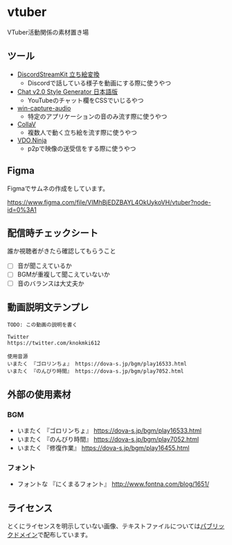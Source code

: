 # vtuber

VTuber活動関係の素材置き場

## ツール

- [DiscordStreamKit 立ち絵変換](https://manten-do.net/contents/dsk01)
    - Discordで話している様子を動画にする際に使うやつ
- [Chat v2.0 Style Generator 日本語版](http://css4obs.starfree.jp/)
    - YouTubeのチャット欄をCSSでいじるやつ
- [win-capture-audio](https://github.com/bozbez/win-capture-audio)
    - 特定のアプリケーションの音のみ流す際に使うやつ
- [CollaV](https://www.collav.live/)
    - 複数人で動く立ち絵を流す際に使うやつ
- [VDO.Ninja](https://vdo.ninja/)
    - p2pで映像の送受信をする際に使うやつ

## Figma

Figmaでサムネの作成をしています。

https://www.figma.com/file/VIMhBjEDZBAYL4OkUykoVH/vtuber?node-id=0%3A1

## 配信時チェックシート

誰か視聴者がきたら確認してもらうこと

- [ ] 音が聞こえているか
- [ ] BGMが重複して聞こえていないか
- [ ] 音のバランスは大丈夫か

## 動画説明文テンプレ

```
TODO: この動画の説明を書く

Twitter
https://twitter.com/knokmki612

使用音源
いまたく 『ゴロリンちょ』 https://dova-s.jp/bgm/play16533.html
いまたく 『のんびり時間』 https://dova-s.jp/bgm/play7052.html
```

## 外部の使用素材

### BGM

- いまたく 『ゴロリンちょ』 https://dova-s.jp/bgm/play16533.html
- いまたく 『のんびり時間』 https://dova-s.jp/bgm/play7052.html
- いまたく 『修復作業』 https://dova-s.jp/bgm/play16455.html

### フォント

- フォントな 『にくまるフォント』 http://www.fontna.com/blog/1651/

## ライセンス

とくにライセンスを明示していない画像、テキストファイルについては[パブリックドメイン](https://creativecommons.org/publicdomain/zero/1.0/)で配布しています。

